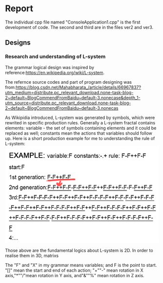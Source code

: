 # Report
The individual cpp file named "ConsoleApplication1.cpp" is the first development of code.
The second and third are in the files ver2 and ver3.

## Designs
### Research and understanding of L-system
The grammar logical design was inspired by reference:https://en.wikipedia.org/wiki/L-system.

The refernce source codes and part of program designing was from:https://blog.csdn.net/Mahabharata_/article/details/66967837?utm_medium=distribute.pc_relevant_download.none-task-blog-2~default~BlogCommendFromBaidu~default-3.nonecase&depth_1-utm_source=distribute.pc_relevant_download.none-task-blog-2~default~BlogCommendFromBaidu~default-3.nonecas

As Wikipidia introduced, L-system was generated by symbols, which were rewrited in specific production rules. Generally a L-system fractal contains elements: variable - the set of symbols containing elements and it could be replaced as well; constants mean the actions that variables should follow up. Here is a short production example for me to understanding the rule of L-system:
![Image text](https://github.com/s5084449/ver1/blob/main/readmeImage/1.png)

Those above are the fundamental logics about L-system is 2D. In order to realise them in 3D, matrixs 

The "F" and "X" in my grammar means variables; and F is the point to start. "[]" mean the start and end of each action; "+""-" mean rotation in X axis,"*""/"mean rotation in Y axis, and"&""%" mean rotation in Z axis.

